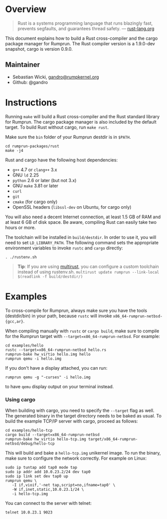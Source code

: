 Overview
========

> Rust is a systems programming language that runs blazingly fast, prevents
> segfaults, and guarantees thread safety.
>                              — [rust-lang.org](https://www.rust-lang.org)

This document explains how to build a Rust cross-compiler and the cargo package
manager for Rumprun. The Rust compiler version is a 1.9.0-dev snapshot, cargo
is version 0.9.0.

Maintainer
----------

* Sebastian Wicki, gandro@rumpkernel.org
* Github: @gandro


Instructions
============

Running `make` will build a Rust cross-compiler and the Rust standard library
for Rumprun. The cargo package manager is also included by the default target.
To build Rust without cargo, run `make rust`.

Make sure the `bin` folder of your Rumprun destdir is in `$PATH`.

    cd rumprun-packages/rust
    make -j4

Rust and cargo have the following host dependencies:

   * `g++` 4.7 or `clang++` 3.x
   * GNU `ld` 2.25
   * `python` 2.6 or later (but not 3.x)
   * GNU `make` 3.81 or later
   * `curl`
   * `git`
   * `cmake` (for cargo only)
   * OpenSSL headers (`libssl-dev` on Ubuntu, for cargo only)

You will also need a decent Internet connection, at least 1.5 GB of RAM and
at least 6 GB of disk space. Be aware, compiling Rust can easily take two
hours or more.

The toolchain will be installed in `build/destdir`. In order to use it, you
will need to set `LD_LIBRARY_PATH`. The following command sets the appropriate
environment variables to invoke `rustc` and `cargo` directly:

    . ./rustenv.sh

> **Tip**: If you are using [multirust](https://github.com/brson/multirust), 
> you can configure a custom toolchain instead of using rustenv.sh.
> `multirust update rumprun --link-local $(readlink -f build/destdir/)`

Examples
========

To cross-compile for Rumprun, always make sure you have the
tools (destdir/bin) in your path, because `rustc` will invoke
`x86_64-rumprun-netbsd-{gcc,ar}`.

When compiling manually with `rustc` or `cargo build`, make sure to compile
for the Rumprun target with `--target=x86_64-rumprun-netbsd`. For example:

    cd examples/hello
    rustc --target=x86_64-rumprun-netbsd hello.rs
    rumprun-bake hw_virtio hello.img hello
    rumprun qemu -i hello.img

If you don't have a display attached, you can run:

    rumprun qemu -g "-curses" -i hello.img

to have `qemu` display output on your terminal instead.

### Using cargo

When building with cargo, you need to specify the `--target` flag as well. The
generated binary in the target directory needs to be baked as usual.
To build the example TCP/IP server with cargo, proceed as follows:

    cd examples/hello-tcp
    cargo build --target=x86_64-rumprun-netbsd
    rumprun-bake hw_virtio hello-tcp.img target/x86_64-rumprun-netbsd/debug/hello-tcp

This will build and bake a `hello-tcp.img` unikernel image. To run the binary,
make sure to configure the network correctly. For example on Linux:

    sudo ip tuntap add tap0 mode tap
    sudo ip addr add 10.0.23.2/24 dev tap0
    sudo ip link set dev tap0 up
    rumprun qemu \
       -I if,vioif,'-net tap,script=no,ifname=tap0' \
       -W if,inet,static,10.0.23.1/24 \
       -i hello-tcp.img

You can connect to the server with telnet:

    telnet 10.0.23.1 9023
